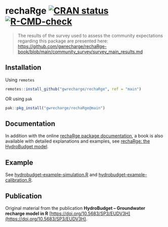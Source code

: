 # rechaRge [![CRAN status](https://www.r-pkg.org/badges/version/rechaRge)](https://CRAN.R-project.org/package=rechaRge) [![R-CMD-check](https://github.com/gwrecharge/rechaRge/actions/workflows/R-CMD-check.yaml/badge.svg)](https://github.com/gwrecharge/rechaRge/actions/workflows/R-CMD-check.yaml)

> The results of the survey used to assess the community expectations regarding this package are presented here: https://github.com/gwrecharge/rechaRge-book/blob/main/community_survey/survey_main_results.md 

## Installation

Using `remotes`

```r
remotes::install_github("gwrecharge/rechaRge", ref = "main")
```

OR using `pak`

```r
pak::pkg_install("gwrecharge/rechaRge@main")
```

## Documentation

In addition with the online [rechaRge package documentation](https://gwrecharge.github.io/rechaRge/), a book is also available with detailed explanations and examples, see [rechaRge: the HydroBudget model](https://gwrecharge.github.io/rechaRge-book/).

## Example

See [hydrobudget-example-simulation.R](https://github.com/gwrecharge/rechaRge-book/blob/main/examples/hydrobudget-example-simulation.R) and [hydrobudget-example-calibration.R](https://github.com/gwrecharge/rechaRge-book/blob/main/examples/hydrobudget-example-calibration.R).

## Publication

Original material from the publication **HydroBudget – Groundwater recharge model in R** [https://doi.org/10.5683/SP3/EUDV3H](https://doi.org/10.5683/SP3/EUDV3H).

